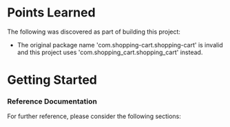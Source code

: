 # Points Learned
The following was discovered as part of building this project:

* The original package name 'com.shopping-cart.shopping-cart' is invalid and this project uses 'com.shopping_cart.shopping_cart' instead.

# Getting Started

### Reference Documentation
For further reference, please consider the following sections:

